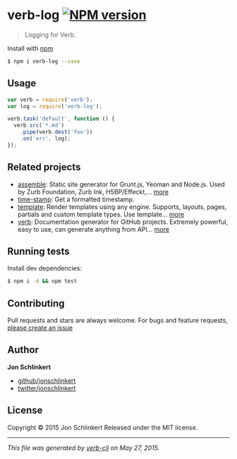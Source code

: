 # verb-log [![NPM version](https://badge.fury.io/js/verb-log.svg)](http://badge.fury.io/js/verb-log)

> Logging for Verb.

Install with [npm](https://www.npmjs.com/)

```sh
$ npm i verb-log --save
```

## Usage

```js
var verb = require('verb');
var log = require('verb-log');

verb.task('default', function () {
  verb.src('*.md')
    .pipe(verb.dest('foo'))
    .on('err', log);
});
```

## Related projects

* [assemble](http://assemble.io): Static site generator for Grunt.js, Yeoman and Node.js. Used by Zurb Foundation, Zurb Ink, H5BP/Effeckt,… [more](http://assemble.io)
* [time-stamp](https://github.com/jonschlinkert/time-stamp): Get a formatted timestamp.
* [template](https://github.com/jonschlinkert/template): Render templates using any engine. Supports, layouts, pages, partials and custom template types. Use template… [more](https://github.com/jonschlinkert/template)
* [verb](https://github.com/assemble/verb): Documentation generator for GitHub projects. Extremely powerful, easy to use, can generate anything from API… [more](https://github.com/assemble/verb)

## Running tests

Install dev dependencies:

```sh
$ npm i -d && npm test
```

## Contributing

Pull requests and stars are always welcome. For bugs and feature requests, [please create an issue](https://github.com/jonschlinkert/verb-log/issues/new)

## Author

**Jon Schlinkert**

+ [github/jonschlinkert](https://github.com/jonschlinkert)
+ [twitter/jonschlinkert](http://twitter.com/jonschlinkert)

## License

Copyright © 2015 Jon Schlinkert
Released under the MIT license.

***

_This file was generated by [verb-cli](https://github.com/assemble/verb-cli) on May 27, 2015._